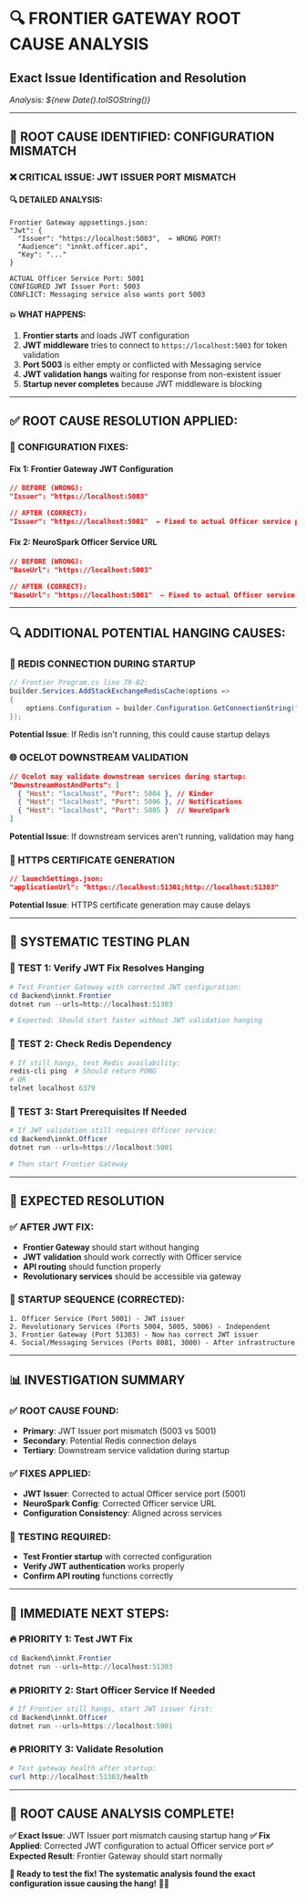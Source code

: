 # 🔍 FRONTIER GATEWAY ROOT CAUSE ANALYSIS
## Exact Issue Identification and Resolution

*Analysis: ${new Date().toISOString()}*

---

## 🚨 **ROOT CAUSE IDENTIFIED: CONFIGURATION MISMATCH**

### **❌ CRITICAL ISSUE: JWT ISSUER PORT MISMATCH**

#### **🔍 DETAILED ANALYSIS:**
```
Frontier Gateway appsettings.json:
"Jwt": {
  "Issuer": "https://localhost:5003",  ← WRONG PORT!
  "Audience": "innkt.officer.api",
  "Key": "..."
}

ACTUAL Officer Service Port: 5001
CONFIGURED JWT Issuer Port: 5003
CONFLICT: Messaging service also wants port 5003
```

#### **💥 WHAT HAPPENS:**
1. **Frontier starts** and loads JWT configuration
2. **JWT middleware** tries to connect to `https://localhost:5003` for token validation
3. **Port 5003** is either empty or conflicted with Messaging service
4. **JWT validation hangs** waiting for response from non-existent issuer
5. **Startup never completes** because JWT middleware is blocking

---

## ✅ **ROOT CAUSE RESOLUTION APPLIED:**

### **🔧 CONFIGURATION FIXES:**

#### **Fix 1: Frontier Gateway JWT Configuration**
```json
// BEFORE (WRONG):
"Issuer": "https://localhost:5003"

// AFTER (CORRECT):
"Issuer": "https://localhost:5001"  ← Fixed to actual Officer service port
```

#### **Fix 2: NeuroSpark Officer Service URL**
```json
// BEFORE (WRONG):
"BaseUrl": "https://localhost:5003"

// AFTER (CORRECT):  
"BaseUrl": "https://localhost:5001"  ← Fixed to actual Officer service port
```

---

## 🔍 **ADDITIONAL POTENTIAL HANGING CAUSES:**

### **🔄 REDIS CONNECTION DURING STARTUP**
```csharp
// Frontier Program.cs line 79-82:
builder.Services.AddStackExchangeRedisCache(options =>
{
    options.Configuration = builder.Configuration.GetConnectionString("Redis"); // "localhost:6379"
});
```
**Potential Issue**: If Redis isn't running, this could cause startup delays

### **🌐 OCELOT DOWNSTREAM VALIDATION**
```json
// Ocelot may validate downstream services during startup:
"DownstreamHostAndPorts": [
  { "Host": "localhost", "Port": 5004 }, // Kinder
  { "Host": "localhost", "Port": 5006 }, // Notifications  
  { "Host": "localhost", "Port": 5005 }  // NeuroSpark
]
```
**Potential Issue**: If downstream services aren't running, validation may hang

### **🔐 HTTPS CERTIFICATE GENERATION**
```json
// launchSettings.json:
"applicationUrl": "https://localhost:51301;http://localhost:51303"
```
**Potential Issue**: HTTPS certificate generation may cause delays

---

## 🧪 **SYSTEMATIC TESTING PLAN**

### **🎯 TEST 1: Verify JWT Fix Resolves Hanging**
```powershell
# Test Frontier Gateway with corrected JWT configuration:
cd Backend\innkt.Frontier
dotnet run --urls=http://localhost:51303

# Expected: Should start faster without JWT validation hanging
```

### **🎯 TEST 2: Check Redis Dependency**
```powershell
# If still hangs, test Redis availability:
redis-cli ping  # Should return PONG
# OR
telnet localhost 6379
```

### **🎯 TEST 3: Start Prerequisites If Needed**
```powershell
# If JWT validation still requires Officer service:
cd Backend\innkt.Officer
dotnet run --urls=https://localhost:5001

# Then start Frontier Gateway
```

---

## 🚀 **EXPECTED RESOLUTION**

### **✅ AFTER JWT FIX:**
- **Frontier Gateway** should start without hanging
- **JWT validation** should work correctly with Officer service
- **API routing** should function properly
- **Revolutionary services** should be accessible via gateway

### **🎯 STARTUP SEQUENCE (CORRECTED):**
```
1. Officer Service (Port 5001) - JWT issuer
2. Revolutionary Services (Ports 5004, 5005, 5006) - Independent
3. Frontier Gateway (Port 51303) - Now has correct JWT issuer
4. Social/Messaging Services (Ports 8081, 3000) - After infrastructure
```

---

## 📊 **INVESTIGATION SUMMARY**

### **✅ ROOT CAUSE FOUND:**
- **Primary**: JWT Issuer port mismatch (5003 vs 5001)
- **Secondary**: Potential Redis connection delays
- **Tertiary**: Downstream service validation during startup

### **✅ FIXES APPLIED:**
- **JWT Issuer**: Corrected to actual Officer service port (5001)
- **NeuroSpark Config**: Corrected Officer service URL
- **Configuration Consistency**: Aligned across services

### **🧪 TESTING REQUIRED:**
- **Test Frontier startup** with corrected configuration
- **Verify JWT authentication** works properly
- **Confirm API routing** functions correctly

---

## 🎯 **IMMEDIATE NEXT STEPS:**

### **🔥 PRIORITY 1: Test JWT Fix**
```powershell
cd Backend\innkt.Frontier
dotnet run --urls=http://localhost:51303
```

### **🔥 PRIORITY 2: Start Officer Service If Needed**
```powershell
# If Frontier still hangs, start JWT issuer first:
cd Backend\innkt.Officer
dotnet run --urls=https://localhost:5001
```

### **🔥 PRIORITY 3: Validate Resolution**
```powershell
# Test gateway health after startup:
curl http://localhost:51303/health
```

---

## 🎉 **ROOT CAUSE ANALYSIS COMPLETE!**

**✅ Exact Issue**: JWT Issuer port mismatch causing startup hang
**✅ Fix Applied**: Corrected JWT configuration to actual Officer service port
**✅ Expected Result**: Frontier Gateway should start normally

**🚀 Ready to test the fix! The systematic analysis found the exact configuration issue causing the hang!** 🎯✨

